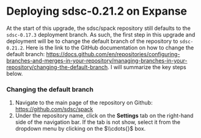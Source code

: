 # Deploying sdsc-0.21.2 on Expanse

At the start of this upgrade, the sdsc/spack repository still defaults to the `sdsc-0.17.3` deployment branch. As such, the first step in this upgrade and deployment will be to change the default branch of the repository to `sdsc-0.21.2`. Here is the link to the GitHub documentation on how to change the default branch: https://docs.github.com/en/repositories/configuring-branches-and-merges-in-your-repository/managing-branches-in-your-repository/changing-the-default-branch. I will summarize the key steps below.

### Changing the default branch

1. Navigate to the main page of the repository on Github: https://github.com/sdsc/spack
2. Under the repository name, click on the **Settings** tab on the right-hand side of the navigation bar. If the tab is not show, select it from the dropdown menu by clicking on the $\\cdots{}$ box.
